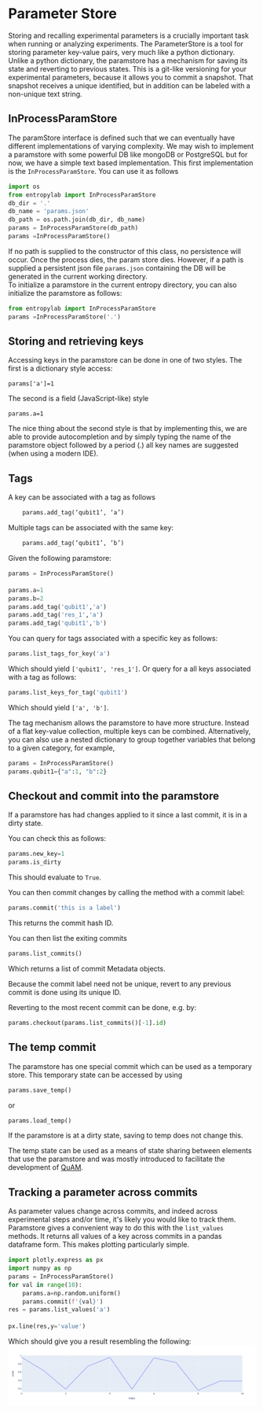 # Parameter Store

Storing and recalling experimental parameters is a crucially important task when running or analyzing experiments. 
The ParameterStore is a tool for storing parameter key-value pairs, very much like a python dictionary. 
Unlike a python dictionary, the paramstore has a mechanism for saving its state and reverting to previous states. 
This is a git-like versioning for your experimental parameters, because it allows you to commit a snapshot. That snapshot 
receives a unique identified, but in addition can be labeled with a non-unique text string. 

## InProcessParamStore
The paramStore interface is defined such that we can eventually have different implementations of varying complexity. 
We may wish to implement a paramstore with some powerful DB like mongoDB or PostgreSQL but for now, we have a simple text
based implementation. This first implementation is the `InProcessParamStore`. You can use it as follows

```python
import os
from entropylab import InProcessParamStore
db_dir = '.'
db_name = 'params.json'
db_path = os.path.join(db_dir, db_name)
params = InProcessParamStore(db_path)
params =InProcessParamStore()
```

If no path is supplied to the constructor of this class, no persistence will occur. Once the process dies, the param store dies. 
However, if a path is supplied a persistent json file `params.json` containing the DB will be generated in the current working directory.  
To initialize a paramstore in the current entropy directory, you can also initialize the paramstore as follows: 
```python
from entropylab import InProcessParamStore
params =InProcessParamStore('.')
```

## Storing and retrieving keys

Accessing keys in the paramstore can be done in one of two styles. The first is a dictionary style access:

```
params['a']=1
```

The second is a field (JavaScript-like) style
```
params.a=1
```

The nice thing about the second style is that by implementing this, we are able to provide autocompletion and by simply typing 
the name of the paramstore object followed by a period (.) all key names are suggested (when using a modern IDE).

## Tags
A key can be associated with a tag as follows 

```python
    params.add_tag(‘qubit1’, ‘a’)
```
Multiple tags can be associated with the same key:

```python
    params.add_tag(‘qubit1’, ‘b’)
```
Given the following paramstore:

```python
params = InProcessParamStore()

params.a=1
params.b=2
params.add_tag('qubit1','a')
params.add_tag('res_1','a')
params.add_tag('qubit1','b')


```
You can query for tags associated with a specific key as follows:

```python
params.list_tags_for_key('a')
```

Which should yield `['qubit1', 'res_1']`. Or query for a all keys associated with a tag as follows: 
```python
params.list_keys_for_tag('qubit1')
```

Which should yield `['a', 'b']`.


The tag mechanism allows the paramstore to have more structure. Instead of a flat key-value collection, multiple keys can be combined. Alternatively, you can also use a nested dictionary to group together variables that belong to a given category, for example,

```python
params = InProcessParamStore()
params.qubit1={"a":1, "b":2}
```



## Checkout and commit into the paramstore

If a paramstore has had changes applied to it since a last commit, it is in a dirty state. 

You can check this as follows: 

```python
params.new_key=1
params.is_dirty
```
This should evaluate to `True`. 

You can then commit changes by calling the method with a commit label: 
```python
params.commit('this is a label')
```
This returns the commit hash ID. 

You can then list the exiting commits  
```python
params.list_commits()
```
Which returns a list of commit Metadata objects.

Because the commit label need not be unique, revert to any previous commit is done using its unique ID.

Reverting to the most recent commit can be done, e.g. by: 

```python
params.checkout(params.list_commits()[-1].id)
```

## The temp commit

The paramstore has one special commit which can be used as a temporary store. 
This temporary state can be accessed by using

```python
params.save_temp()
```
or 

```python
params.load_temp()
```

If the paramstore is at a dirty state, saving to temp does not change this.

The temp state can be used as a means of state sharing between elements that use the paramstore and was mostly introduced to
facilitate the development of [QuAM](../quam/overview.md).

## Tracking a parameter across commits

As parameter values change across commits, and indeed across experimental steps and/or time, it's likely you would like to track them. 
Paramstore gives a convenient way to do this with the `list_values` methods. It returns all values of a key across commits in a pandas dataframe form.
This makes plotting particularly simple. 

```python
import plotly.express as px
import numpy as np 
params = InProcessParamStore()
for val in range(10):
    params.a=np.random.uniform()
    params.commit(f'{val}')
res = params.list_values('a')

px.line(res,y='value')
```
Which should give you a result resembling the following: 
![values](../assets/paramstore_plotting.png)


[//]: # (## ParamStore and the entropy pipeline)

[//]: # ()
[//]: # (A param store can be saved as a resource for an entropy graph. This allows usage of the paramstore to set parameters in different )

[//]: # (nodes of the experiment. )

[//]: # (Checkout of a commit that is appropriate to a specific node can be used to set parameters suitable for that node. )



